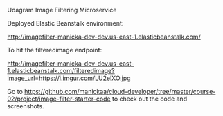 Udagram Image Filtering Microservice

Deployed Elastic Beanstalk environment:

http://imagefilter-manicka-dev-dev.us-east-1.elasticbeanstalk.com/

To hit the filteredimage endpoint:

http://imagefilter-manicka-dev-dev.us-east-1.elasticbeanstalk.com/filteredimage?image_url=https://i.imgur.com/LU2elXO.jpg


Go to https://github.com/manickaa/cloud-developer/tree/master/course-02/project/image-filter-starter-code to check out the code and screenshots.
